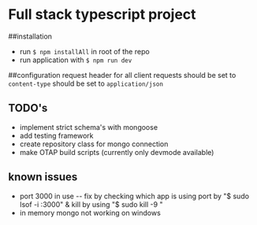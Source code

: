 # Full stack typescript project

##installation
- run `$ npm installAll` in root of the repo
- run application with `$ npm run dev`

##configuration
request header for all client requests should be set to `content-type` should be set to `application/json`

## TODO's
- implement strict schema's with mongoose
- add testing framework
- create repository class for mongo connection
- make OTAP build scripts (currently only devmode available)

## known issues
- port 3000 in use
-- fix by checking which app is using port by "$ sudo lsof -i :3000" & kill by using "$ sudo kill -9 <PID>"
- in memory mongo not working on windows

